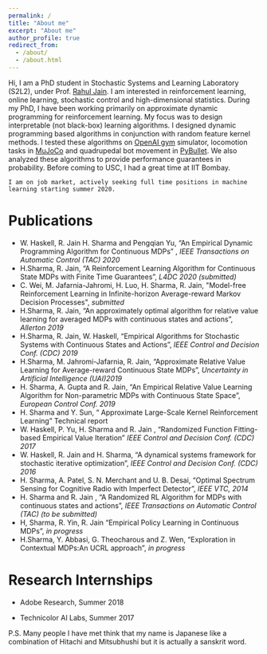 ```yaml
---
permalink: /
title: "About me"
excerpt: "About me"
author_profile: true
redirect_from: 
  - /about/
  - /about.html
---
```


Hi, I am a PhD student in Stochastic Systems and Learning Laboratory (S2L2), under Prof. [Rahul Jain](https://viterbi-web.usc.edu/~rahuljai/Welcome.html). I am interested in reinforcement learning, online learning, stochastic control and high-dimensional statistics. During my PhD, I have been working primarily on approximate dynamic programming for reinforcement learning.  My focus was to design interpretable (not black-box) learning algorithms. I designed dynamic programming based algorithms in conjunction with random feature kernel methods.  I tested these algorithms on [OpenAI gym](https://gym.openai.com/) simulator, locomotion tasks in [MuJoCo](http://mujoco.org/) and  quadrupedal bot movement in [PyBullet](https://github.com/bulletphysics/bullet3/tree/master/examples/pybullet/gym/pybullet_envs/minitaur/envs). We also analyzed these algorithms to provide performance guarantees in probability. Before coming to USC, I had a great time at IIT Bombay. 

```I am on job market, actively seeking full time positions in machine learning starting summer 2020. ``` 

Publications
========
- W. Haskell, R. Jain H. Sharma and Pengqian Yu, “An Empirical Dynamic Programming Algorithm for Continuous MDPs” , *IEEE Transactions on Automatic Control (TAC) 2020* 
- H.Sharma, R. Jain, “A Reinforcement Learning Algorithm for Continuous State MDPs
with Finite Time Guarantees”, *L4DC 2020 (submitted)*
- C. Wei, M. Jafarnia-Jahromi, H. Luo, H. Sharma, R. Jain, "Model-free Reinforcement Learning in Infinite-horizon Average-reward Markov Decision Processes", *submitted*
- H.Sharma, R. Jain, “An approximately optimal algorithm for relative value learning
 for averaged MDPs with continuous states and actions”, *Allerton 2019*
- H.Sharma, R. Jain, W. Haskell, “Empirical Algorithms for Stochastic Systems with
 Continuous States and Actions”, *IEEE Control and Decision Conf. (CDC) 2019*
- H.Sharma, M. Jahromi-Jafarnia, R. Jain, “Approximate Relative Value Learning for
Average-reward Continuous State MDPs”, *Uncertainty in Artificial Intelligence (UAI)2019*
- H. Sharma, A. Gupta and R. Jain, “An Empirical Relative Value Learning Algorithm
for Non-parametric MDPs with Continuous State Space”, *European Control Conf. 2019*
- H. Sharma and Y. Sun, “ Approximate Large-Scale Kernel Reinforcement Learning”
Technical report
- W. Haskell, P. Yu, H. Sharma and R. Jain , “Randomized Function Fitting-based
Empirical Value Iteration” *IEEE Control and Decision Conf. (CDC) 2017*
- W. Haskell, R. Jain and H. Sharma, “A dynamical systems framework for stochastic
iterative optimization”, *IEEE Control and Decision Conf. (CDC) 2016*
- H. Sharma, A. Patel, S. N. Merchant and U. B. Desai, “Optimal Spectrum Sensing for
Cognitive Radio with Imperfect Detector”, *IEEE VTC, 2014*
- H. Sharma and R. Jain , “A Randomized RL Algorithm for MDPs with continuous
states and actions”, *IEEE Transactions on Automatic Control (TAC) (to be submitted)*
- H, Sharma, R. Yin, R. Jain “Empirical Policy Learning in Continuous MDPs”, *in progress*
- H.Sharma, Y. Abbasi, G. Theocharous and Z. Wen, “Exploration in Contextual MDPs:An UCRL approach”, *in progress*


Research Internships
======
- Adobe Research, Summer 2018

- Technicolor AI Labs, Summer 2017



P.S. Many people I have met think that my name is Japanese like a combination of Hitachi and Mitsubhushi but it is actually a sanskrit word. 

